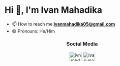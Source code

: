 <h1 align="left">Hi 👋, I'm Ivan Mahadika</h1>

- 📫 How to reach me **ivanmahadika05@gmail.com**
- 😄 Pronouns: He/Him

<h3 align="center">Social Media</h3>
<p align="center">
<a href="https://twitter.com/ivnmhdka" target="blank"><img align="center" src="https://raw.githubusercontent.com/rahuldkjain/github-profile-readme-generator/master/src/images/icons/Social/twitter.svg" alt="ivnmhdka" height="30" width="40" /></a>
<a href="https://instagram.com/ivan.mahadika" target="blank"><img align="center" src="https://raw.githubusercontent.com/rahuldkjain/github-profile-readme-generator/master/src/images/icons/Social/instagram.svg" alt="ivan.mahadika" height="30" width="40" /></a>
</p>
